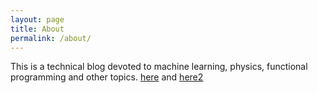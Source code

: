 ```yaml
---
layout: page
title: About
permalink: /about/
---
```


This is a technical blog devoted to machine learning, physics, functional programming and other topics. [here](https://linkedin.com) and [here2][here2-keyword]

[here2-keyword]: https://www.bing.com
